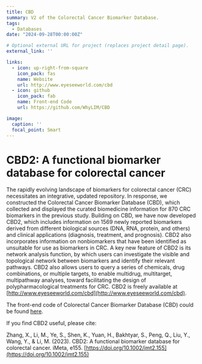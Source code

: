 ```yaml
---
title: CBD
summary: V2 of the Colorectal Cancer Biomarker Database.
tags:
  - Databases
date: "2024-09-28T00:00:00Z"

# Optional external URL for project (replaces project detail page).
external_link: ''

links:
  - icon: up-right-from-square
    icon_pack: fas
    name: Website
    url: http://www.eyeseeworld.com/cbd
  - icon: github
    icon_pack: fab
    name: Front-end Code
    url: https://github.com/WhyLIM/CBD

image:
  caption: ''
  focal_point: Smart
---
```

# CBD2: A functional biomarker database for colorectal cancer

The rapidly evolving landscape of biomarkers for colorectal cancer (CRC) necessitates an integrative, updated repository. In response, we constructed the Colorectal Cancer Biomarker Database (CBD), which collected and displayed the curated biomedicine information for 870 CRC biomarkers in the previous study. Building on CBD, we have now developed CBD2, which includes information on 1569 newly reported biomarkers derived from different biological sources (DNA, RNA, protein, and others) and clinical applications (diagnosis, treatment, and prognosis). CBD2 also incorporates information on nonbiomarkers that have been identified as unsuitable for use as biomarkers in CRC. A key new feature of CBD2 is its network analysis function, by which users can investigate the visible and topological network between biomarkers and identify their relevant pathways. CBD2 also allows users to query a series of chemicals, drug combinations, or multiple targets, to enable multidrug, multitarget, multipathway analyses, toward facilitating the design of polypharmacological treatments for CRC. CBD2 is freely available at [http://www.eyeseeworld.com/cbd](http://www.eyeseeworld.com/cbd).

The front-end code of Colorectal Cancer Biomarker Database (CBD) could be found [here](https://github.com/WhyLIM/CBD).

If you find CBD2 useful, please cite:

Zhang, X., Li, M., Ye, S., Shen, K., Yuan, H., Bakhtyar, S., Peng, Q., Liu, Y., Wang, Y., & Li, M. (2023). CBD2: A functional biomarker database for colorectal cancer. iMeta, e155. [https://doi.org/10.1002/imt2.155](https://doi.org/10.1002/imt2.155)
